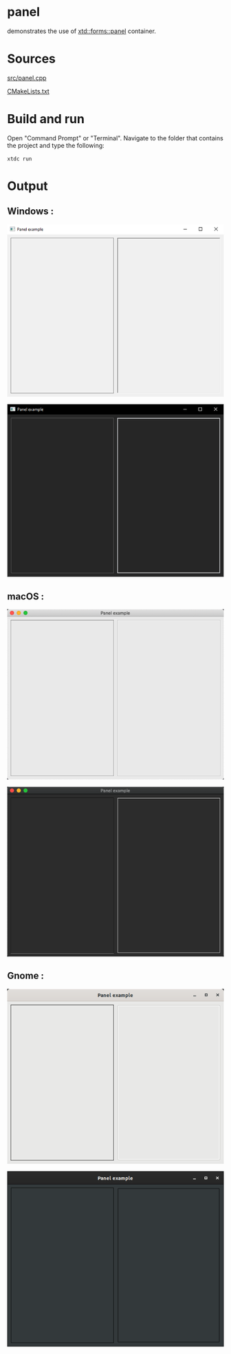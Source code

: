 # panel

demonstrates the use of [xtd::forms::panel](../../../../src/xtd_forms/include/xtd/forms/panel.hpp) container.

# Sources

[src/panel.cpp](src/panel.cpp)

[CMakeLists.txt](CMakeLists.txt)

# Build and run

Open "Command Prompt" or "Terminal". Navigate to the folder that contains the project and type the following:

```shell
xtdc run
```

# Output

## Windows :

![Screenshot](../../../../docs/pictures/examples/panel_w.png)

![Screenshot](../../../../docs/pictures/examples/panel_wd.png)

## macOS :

![Screenshot](../../../../docs/pictures/examples/panel_m.png)

![Screenshot](../../../../docs/pictures/examples/panel_md.png)

## Gnome :

![Screenshot](../../../../docs/pictures/examples/panel_g.png)

![Screenshot](../../../../docs/pictures/examples/panel_gd.png)
